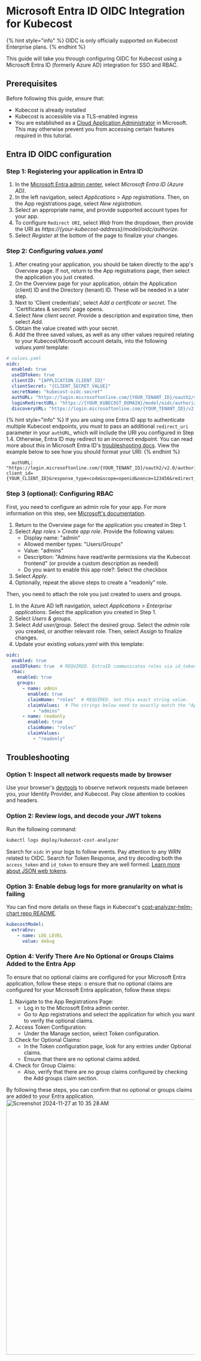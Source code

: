 # Microsoft Entra ID OIDC Integration for Kubecost

{% hint style="info" %}
OIDC is only officially supported on Kubecost Enterprise plans.
{% endhint %}

This guide will take you through configuring OIDC for Kubecost using a Microsoft Entra ID (formerly Azure AD) integration for SSO and RBAC.

## Prerequisites

Before following this guide, ensure that:

* Kubecost is already installed
* Kubecost is accessible via a TLS-enabled ingress
* You are established as a [Cloud Application Administrator](https://learn.microsoft.com/en-us/entra/identity/role-based-access-control/permissions-reference#cloud-application-administrator) in Microsoft. This may otherwise prevent you from accessing certain features required in this tutorial.

## Entra ID OIDC configuration

### Step 1: Registering your application in Entra ID

1. In the [Microsoft Entra admin center](https://entra.microsoft.com/#home), select _Microsoft Entra ID (Azure AD)_.
2. In the left navigation, select _Applications_ > _App registrations_. Then, on the App registrations page, select _New registration_.
3. Select an appropriate name, and provide supported account types for your app.
4. To configure `Redirect URI`, select _Web_ from the dropdown, then provide the URI as _https://{your-kubecost-address}/model/oidc/authorize_.
5. Select _Register_ at the bottom of the page to finalize your changes.

### Step 2: Configuring _values.yaml_

1. After creating your application, you should be taken directly to the app's Overview page. If not, return to the App registrations page, then select the application you just created.
2. On the Overview page for your application, obtain the Application (client) ID and the Directory (tenant) ID. These will be needed in a later step.
3. Next to 'Client credentials', select _Add a certificate or secret_. The 'Certificates & secrets' page opens.
4. Select _New client secret_. Provide a description and expiration time, then select _Add_.
5. Obtain the value created with your secret.
6. Add the three saved values, as well as any other values required relating to your Kubecost/Microsoft account details, into the following _values.yaml_ template:

```yaml
# values.yaml
oidc:
  enabled: true
  useIDToken: true
  clientID: "{APPLICATION_CLIENT_ID}"
  clientSecret: "{CLIENT_SECRET_VALUE}"
  secretName: "kubecost-oidc-secret"
  authURL: "https://login.microsoftonline.com/{YOUR_TENANT_ID}/oauth2/v2.0/authorize?client_id={YOUR_CLIENT_ID}&response_type=code&scope=openid&nonce=123456"
  loginRedirectURL: "https://{YOUR_KUBECOST_DOMAIN}/model/oidc/authorize"
  discoveryURL: "https://login.microsoftonline.com/{YOUR_TENANT_ID}/v2.0/.well-known/openid-configuration"
```

{% hint style="info" %}
If you are using one Entra ID app to authenticate multiple Kubecost endpoints, you must to pass an additional `redirect_uri` parameter in your `authURL`, which will include the URI you configured in Step 1.4. Otherwise, Entra ID may redirect to an incorrect endpoint. You can read more about this in Microsoft Entra ID's [troubleshooting docs](https://learn.microsoft.com/en-us/troubleshoot/azure/active-directory/reply-url-redirected-to-localhost). View the example below to see how you should format your URI:
{% endhint %}

```
  authURL: "https://login.microsoftonline.com/{YOUR_TENANT_ID}/oauth2/v2.0/authorize?client_id={YOUR_CLIENT_ID}&response_type=code&scope=openid&nonce=123456&redirect_uri=https%3A%2F%2F{YOUR_KUBECOST_DOMAIN}/model/oidc/authorize"
```

### Step 3 (optional): Configuring RBAC

First, you need to configure an admin role for your app. For more information on this step, see [Microsoft's documentation](https://learn.microsoft.com/en-us/entra/identity-platform/howto-add-app-roles-in-apps).

1. Return to the Overview page for the application you created in Step 1.
2. Select _App roles_ > _Create app role_. Provide the following values:
    * Display name: "admin"
    * Allowed member types: "Users/Groups"
    * Value: "admins"
    * Description: "Admins have read/write permissions via the Kubecost frontend" (or provide a custom description as needed)
    * Do you want to enable this app role?: Select the checkbox
3. Select _Apply_.
4. Optionally, repeat the above steps to create a "readonly" role.

Then, you need to attach the role you just created to users and groups.

1. In the Azure AD left navigation, select _Applications_ > _Enterprise applications_. Select the application you created in Step 1.
2. Select _Users & groups_.
3. Select _Add user/group_. Select the desired group. Select the _admin_ role you created, or another relevant role. Then, select _Assign_ to finalize changes.
4. Update your existing _values.yaml_ with this template:

```yaml
oidc:
  enabled: true
  useIDToken: true  # REQUIRED. EntraID communicates roles via id_token.
  rbac:
    enabled: true
    groups:
      - name: admin
        enabled: true
        claimName: "roles"  # REQUIRED. Set this exact string value.
        claimValues:  # The strings below need to exactly match the "App roles" in Entra ID.
          - "admins"
      - name: readonly
        enabled: true
        claimName: "roles"
        claimValues:
          - "readonly"
```

## Troubleshooting

### Option 1: Inspect all network requests made by browser

Use your browser's [devtools](https://developer.chrome.com/docs/devtools/network/) to observe network requests made between you, your Identity Provider, and  Kubecost. Pay close attention to cookies and headers.

### Option 2: Review logs, and decode your JWT tokens

Run the following command:

```sh
kubectl logs deploy/kubecost-cost-analyzer
```

Search for `oidc` in your logs to follow events. Pay attention to any WRN related to OIDC. Search for Token Response, and try decoding both the `access_token` and `id_token` to ensure they are well formed. [Learn more about JSON web tokens](https://jwt.io/).

### Option 3: Enable debug logs for more granularity on what is failing

You can find more details on these flags in Kubecost's [cost-analyzer-helm-chart repo README](https://github.com/kubecost/cost-analyzer-helm-chart/blob/v1.103/README.md?plain=1#L63-L75).

```yaml
kubecostModel:
  extraEnv:
    - name: LOG_LEVEL
      value: debug
```

### Option 4: Verify There Are No Optional or Groups Claims Added to the Entra App
To ensure that no optional claims are configured for your Microsoft Entra application, follow these steps:
o ensure that no optional claims are configured for your Microsoft Entra application, follow these steps:
1. Navigate to the App Registrations Page:
   * Log in to the Microsoft Entra admin center.
   * Go to App registrations and select the application for which you want to verify the optional claims.
2. Access Token Configuration:
   * Under the Manage section, select Token configuration.
3. Check for Optional Claims:
   * In the Token configuration page, look for any entries under Optional claims.
   * Ensure that there are no optional claims added.
4. Check for Group Claims:
   * Also, verify that there are no group claims configured by checking the Add groups claim section.

By following these steps, you can confirm that no optional or groups claims are added to your Entra application.
<img width="680" alt="Screenshot 2024-11-27 at 10 35 28 AM" src="https://github.com/user-attachments/assets/c22cef60-0ae4-4260-9cc9-ed282bef5d38">

